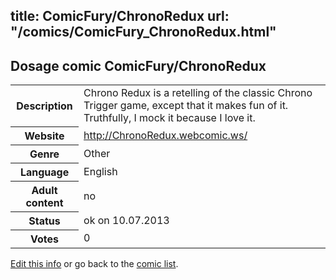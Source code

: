 title: ComicFury/ChronoRedux
url: "/comics/ComicFury_ChronoRedux.html"
---
Dosage comic ComicFury/ChronoRedux
-----------------------------------------

<p id="msg"></p>
<script type="text/javascript">
if (window.location.search === '?edit_info_mail=sent_ok') {
  var elem = document.getElementById("msg");
  elem.innerHTML = 'Edited information sucessfully sent for review, which is usually done daily. Thanks!';
  elem.className = 'ok';
}
</script>
<table class="comicinfo">
<tr>
<th>Description</th><td>Chrono Redux is a retelling of the classic Chrono Trigger game, except that it makes fun of it. Truthfully, I mock it because I love it.</td>
</tr>
<tr>
<th>Website</th><td><a href="http://ChronoRedux.webcomic.ws/">http://ChronoRedux.webcomic.ws/</a></td>
</tr>
<tr>
<th>Genre</th><td>Other</td>
</tr>
<tr>
<th>Language</th><td>English</td>
</tr>
<tr>
<th>Adult content</th><td>no</td>
</tr>
<tr>
<th>Status</th><td>ok on 10.07.2013</td>
</tr>
<tr>
<th>Votes</th><td>0</td>
</tr>
</table>

[Edit this info](ComicFury_ChronoRedux_edit.html) or go back to the [comic list](../comic-index.html).

